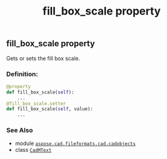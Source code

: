 ﻿---
title: fill_box_scale property
second_title: Aspose.CAD for Python via .NET API References
description: 
type: docs
weight: 550
url: /python-net/aspose.cad.fileformats.cad.cadobjects/cadmtext/fill_box_scale/
is_root: false
---

## fill_box_scale property


Gets or sets the fill box scale.
### Definition:
```python
@property
def fill_box_scale(self):
    ...
@fill_box_scale.setter
def fill_box_scale(self, value):
    ...
```

### See Also
* module [`aspose.cad.fileformats.cad.cadobjects`](../../)
* class [`CadMText`](/cad/python-net/aspose.cad.fileformats.cad.cadobjects/cadmtext)
